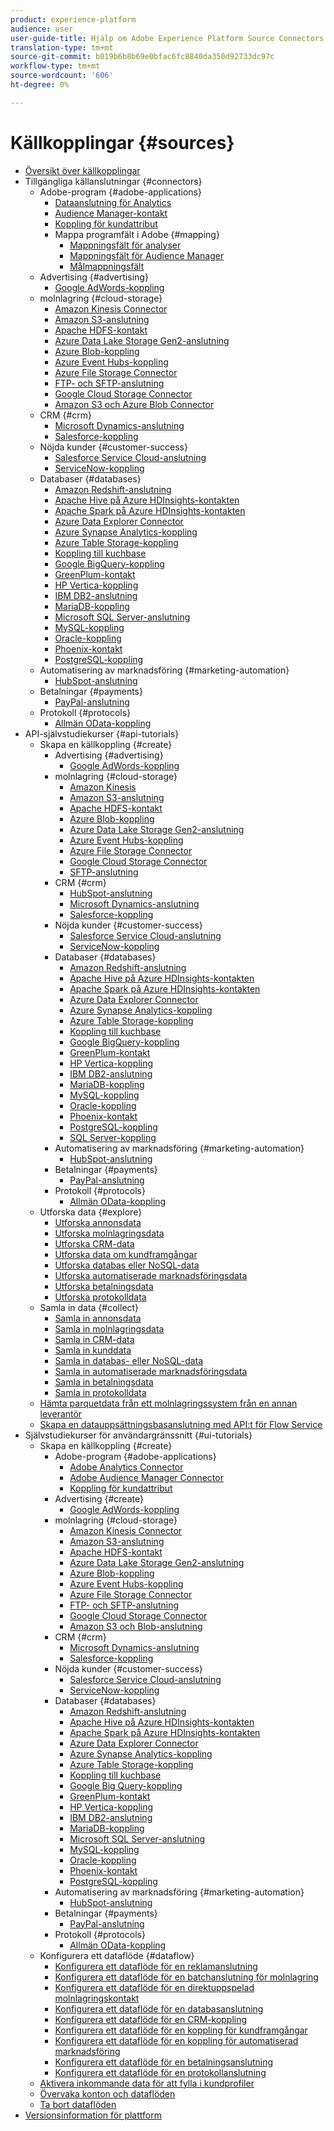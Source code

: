 ```yaml
---
product: experience-platform
audience: user
user-guide-title: Hjälp om Adobe Experience Platform Source Connectors
translation-type: tm+mt
source-git-commit: b019b6b8b69e0bfac6fc8840da350d92733dc97c
workflow-type: tm+mt
source-wordcount: '606'
ht-degree: 0%

---
```



# Källkopplingar {#sources}

- [Översikt över källkopplingar](home.md)
- Tillgängliga källanslutningar {#connectors}
   - Adobe-program {#adobe-applications}
      - [Dataanslutning för Analytics](connectors/adobe-applications/analytics.md)
      - [Audience Manager-kontakt](connectors/adobe-applications/audience-manager.md)
      - [Koppling för kundattribut](connectors/adobe-applications/customer-attributes.md)
      - Mappa programfält i Adobe {#mapping}
         - [Mappningsfält för analyser](connectors/adobe-applications/mapping/analytics.md)
         - [Mappningsfält för Audience Manager](connectors/adobe-applications/mapping/audience-manager.md)
         - [Målmappningsfält](connectors/adobe-applications/mapping/target.md)
   - Advertising {#advertising}
      - [Google AdWords-koppling](connectors/advertising/ads.md)
   - molnlagring {#cloud-storage}
      - [Amazon Kinesis Connector](connectors/cloud-storage/kinesis.md)
      - [Amazon S3-anslutning](connectors/cloud-storage/s3.md)
      - [Apache HDFS-kontakt](connectors/cloud-storage/hdfs.md)
      - [Azure Data Lake Storage Gen2-anslutning](connectors/cloud-storage/adls-gen2.md)
      - [Azure Blob-koppling](connectors/cloud-storage/blob.md)
      - [Azure Event Hubs-koppling](connectors/cloud-storage/eventhub.md)
      - [Azure File Storage Connector](connectors/cloud-storage/azure-file-storage.md)
      - [FTP- och SFTP-anslutning](connectors/cloud-storage/ftp-sftp.md)
      - [Google Cloud Storage Connector](connectors/cloud-storage/google-cloud-storage.md)
      - [Amazon S3 och Azure Blob Connector](connectors/cloud-storage/blob-s3.md)
   - CRM {#crm}
      - [Microsoft Dynamics-anslutning](connectors/crm/ms-dynamics.md)
      - [Salesforce-koppling](connectors/crm/salesforce.md)
   - Nöjda kunder {#customer-success}
      - [Salesforce Service Cloud-anslutning](connectors/customer-success/salesforce-service-cloud.md)
      - [ServiceNow-koppling](connectors/customer-success/servicenow.md)
   - Databaser {#databases}
      - [Amazon Redshift-anslutning](connectors/databases/redshift.md)
      - [Apache Hive på Azure HDInsights-kontakten](connectors/databases/hive.md)
      - [Apache Spark på Azure HDInsights-kontakten](connectors/databases/spark.md)
      - [Azure Data Explorer Connector](connectors/databases/data-explorer.md)
      - [Azure Synapse Analytics-koppling](connectors/databases/synapse-analytics.md)
      - [Azure Table Storage-koppling](connectors/databases/ats.md)
      - [Koppling till kuchbase](connectors/databases/couchbase.md)
      - [Google BigQuery-koppling](connectors/databases/bigquery.md)
      - [GreenPlum-kontakt](connectors/databases/greenplum.md)
      - [HP Vertica-koppling](connectors/databases/hp-vertica.md)
      - [IBM DB2-anslutning](connectors/databases/ibm-db2.md)
      - [MariaDB-koppling](connectors/databases/mariadb.md)
      - [Microsoft SQL Server-anslutning](connectors/databases/sql-server.md)
      - [MySQL-koppling](connectors/databases/mysql.md)
      - [Oracle-koppling](connectors/databases/oracle.md)
      - [Phoenix-kontakt](connectors/databases/phoenix.md)
      - [PostgreSQL-koppling](connectors/databases/postgres.md)
   - Automatisering av marknadsföring {#marketing-automation}
      - [HubSpot-anslutning](connectors/marketing-automation/hubspot.md)
   - Betalningar {#payments}
      - [PayPal-anslutning](connectors/payments/paypal.md)
   - Protokoll {#protocols}
      - [Allmän OData-koppling](connectors/protocols/odata.md)
- API-självstudiekurser {#api-tutorials}
   - Skapa en källkoppling {#create}
      - Advertising {#advertising}
         - [Google AdWords-koppling](tutorials/api/create/advertising/ads.md)
      - molnlagring {#cloud-storage}
         - [Amazon Kinesis](tutorials/api/create/cloud-storage/kinesis.md)
         - [Amazon S3-anslutning](tutorials/api/create/cloud-storage/s3.md)
         - [Apache HDFS-kontakt](tutorials/api/create/cloud-storage/hdfs.md)
         - [Azure Blob-koppling](tutorials/api/create/cloud-storage/blob.md)
         - [Azure Data Lake Storage Gen2-anslutning](tutorials/api/create/cloud-storage/adls-gen2.md)
         - [Azure Event Hubs-koppling](tutorials/api/create/cloud-storage/eventhub.md)
         - [Azure File Storage Connector](tutorials/api/create/cloud-storage/azure-file-storage.md)
         - [Google Cloud Storage Connector](tutorials/api/create/cloud-storage/google.md)
         - [SFTP-anslutning](tutorials/api/create/cloud-storage/sftp.md)
      - CRM {#crm}
         - [HubSpot-anslutning](tutorials/api/create/crm/hubspot.md)
         - [Microsoft Dynamics-anslutning](tutorials/api/create/crm/ms-dynamics.md)
         - [Salesforce-koppling](tutorials/api/create/crm/salesforce.md)
      - Nöjda kunder {#customer-success}
         - [Salesforce Service Cloud-anslutning](tutorials/api/create/customer-success/salesforce-service-cloud.md)
         - [ServiceNow-koppling](tutorials/api/create/customer-success/servicenow.md)
      - Databaser {#databases}
         - [Amazon Redshift-anslutning](tutorials/api/create/databases/redshift.md)
         - [Apache Hive på Azure HDInsights-kontakten](tutorials/api/create/databases/hive.md)
         - [Apache Spark på Azure HDInsights-kontakten](tutorials/api/create/databases/spark.md)
         - [Azure Data Explorer Connector](tutorials/api/create/databases/data-explorer.md)
         - [Azure Synapse Analytics-koppling](tutorials/api/create/databases/synapse-analytics.md)
         - [Azure Table Storage-koppling](tutorials/api/create/databases/ats.md)
         - [Koppling till kuchbase](tutorials/api/create/databases/couchbase.md)
         - [Google BigQuery-koppling](tutorials/api/create/databases/bigquery.md)
         - [GreenPlum-kontakt](tutorials/api/create/databases/greenplum.md)
         - [HP Vertica-koppling](tutorials/api/create/databases/hp-vertica.md)
         - [IBM DB2-anslutning](tutorials/api/create/databases/ibm-db2.md)
         - [MariaDB-koppling](tutorials/api/create/databases/mariadb.md)
         - [MySQL-koppling](tutorials/api/create/databases/mysql.md)
         - [Oracle-koppling](tutorials/api/create/databases/oracle.md)
         - [Phoenix-kontakt](tutorials/api/create/databases/phoenix.md)
         - [PostgreSQL-koppling](tutorials/api/create/databases/postgres.md)
         - [SQL Server-koppling](tutorials/api/create/databases/sql-server.md)
      - Automatisering av marknadsföring {#marketing-automation}
         - [HubSpot-anslutning](tutorials/api/create/marketing-automation/hubspot.md)
      - Betalningar {#payments}
         - [PayPal-anslutning](tutorials/api/create/payments/paypal.md)
      - Protokoll {#protocols}
         - [Allmän OData-koppling](tutorials/api/create/protocols/odata.md)
   - Utforska data {#explore}
      - [Utforska annonsdata](tutorials/api/explore/advertising.md)
      - [Utforska molnlagringsdata](tutorials/api/explore/cloud-storage.md)
      - [Utforska CRM-data](tutorials/api/explore/crm.md)
      - [Utforska data om kundframgångar](tutorials/api/explore/customer-success.md)
      - [Utforska databas eller NoSQL-data](tutorials/api/explore/database-nosql.md)
      - [Utforska automatiserade marknadsföringsdata](tutorials/api/explore/marketing-automation.md)
      - [Utforska betalningsdata](tutorials/api/explore/payments.md)
      - [Utforska protokolldata](tutorials/api/explore/protocols.md)
   - Samla in data {#collect}
      - [Samla in annonsdata](tutorials/api/collect/advertising.md)
      - [Samla in molnlagringsdata](tutorials/api/collect/cloud-storage.md)
      - [Samla in CRM-data](tutorials/api/collect/crm.md)
      - [Samla in kunddata](tutorials/api/collect/customer-success.md)
      - [Samla in databas- eller NoSQL-data](tutorials/api/collect/database-nosql.md)
      - [Samla in automatiserade marknadsföringsdata](tutorials/api/collect/marketing-automation.md)
      - [Samla in betalningsdata](tutorials/api/collect/payments.md)
      - [Samla in protokolldata](tutorials/api/collect/protocols.md)
   - [Hämta parquetdata från ett molnlagringssystem från en annan leverantör](tutorials/api/cloud-storage-parquet.md)
   - [Skapa en datauppsättningsbasanslutning med API:t för Flow Service](tutorials/api/create-dataset-base-connection.md)
- Självstudiekurser för användargränssnitt {#ui-tutorials}
   - Skapa en källkoppling {#create}
      - Adobe-program {#adobe-applications}
         - [Adobe Analytics Connector](tutorials/ui/create/adobe-applications/analytics.md)
         - [Adobe Audience Manager Connector](tutorials/ui/create/adobe-applications/audience-manager.md)
         - [Koppling för kundattribut](tutorials/ui/create/adobe-applications/customer-attributes.md)
      - Advertising {#create}
         - [Google AdWords-koppling](tutorials/ui/create/advertising/ads.md)
      - molnlagring {#cloud-storage}
         - [Amazon Kinesis Connector](tutorials/ui/create/cloud-storage/kinesis.md)
         - [Amazon S3-anslutning](tutorials/ui/create/cloud-storage/s3.md)
         - [Apache HDFS-kontakt](tutorials/ui/create/cloud-storage/hdfs.md)
         - [Azure Data Lake Storage Gen2-anslutning](tutorials/ui/create/cloud-storage/adls-gen2.md)
         - [Azure Blob-koppling](tutorials/ui/create/cloud-storage/blob.md)
         - [Azure Event Hubs-koppling](tutorials/ui/create/cloud-storage/eventhub.md)
         - [Azure File Storage Connector](tutorials/ui/create/cloud-storage/azure-file-storage.md)
         - [FTP- och SFTP-anslutning](tutorials/ui/create/cloud-storage/ftp-sftp.md)
         - [Google Cloud Storage Connector](tutorials/ui/create/cloud-storage/google-cloud-storage.md)
         - [Amazon S3 och Blob-anslutning](tutorials/ui/create/cloud-storage/blob-s3.md)
      - CRM {#crm}
         - [Microsoft Dynamics-anslutning](tutorials/ui/create/crm/dynamics.md)
         - [Salesforce-koppling](tutorials/ui/create/crm/salesforce.md)
      - Nöjda kunder {#customer-success}
         - [Salesforce Service Cloud-anslutning](tutorials/ui/create/customer-success/salesforce-service-cloud.md)
         - [ServiceNow-koppling](tutorials/ui/create/customer-success/servicenow.md)
      - Databaser {#databases}
         - [Amazon Redshift-anslutning](tutorials/ui/create/databases/redshift.md)
         - [Apache Hive på Azure HDInsights-kontakten](tutorials/ui/create/databases/hive.md)
         - [Apache Spark på Azure HDInsights-kontakten](tutorials/ui/create/databases/spark.md)
         - [Azure Data Explorer Connector](tutorials/ui/create/databases/data-explorer.md)
         - [Azure Synapse Analytics-koppling](tutorials/ui/create/databases/synapse-analytics.md)
         - [Azure Table Storage-koppling](tutorials/ui/create/databases/ats.md)
         - [Koppling till kuchbase](tutorials/ui/create/databases/couchbase.md)
         - [Google Big Query-koppling](tutorials/ui/create/databases/bigquery.md)
         - [GreenPlum-kontakt](tutorials/ui/create/databases/greenplum.md)
         - [HP Vertica-koppling](tutorials/ui/create/databases/hp-vertica.md)
         - [IBM DB2-anslutning](tutorials/ui/create/databases/ibm-db2.md)
         - [MariaDB-koppling](tutorials/ui/create/databases/mariadb.md)
         - [Microsoft SQL Server-anslutning](tutorials/ui/create/databases/sql-server.md)
         - [MySQL-koppling](tutorials/ui/create/databases/mysql.md)
         - [Oracle-koppling](tutorials/ui/create/databases/oracle.md)
         - [Phoenix-kontakt](tutorials/ui/create/databases/phoenix.md)
         - [PostgreSQL-koppling](tutorials/ui/create/databases/postgres.md)
      - Automatisering av marknadsföring {#marketing-automation}
         - [HubSpot-anslutning](tutorials/ui/create/marketing-automation/hubspot.md)
      - Betalningar {#payments}
         - [PayPal-anslutning](tutorials/ui/create/payments/paypal.md)
      - Protokoll {#protocols}
         - [Allmän OData-koppling](tutorials/ui/create/protocols/odata.md)
   - Konfigurera ett dataflöde {#dataflow}
      - [Konfigurera ett dataflöde för en reklamanslutning](tutorials/ui/dataflow/advertising.md)
      - [Konfigurera ett dataflöde för en batchanslutning för molnlagring](tutorials/ui/dataflow/batch/cloud-storage.md)
      - [Konfigurera ett dataflöde för en direktuppspelad molnlagringskontakt](tutorials/ui/dataflow/streaming/cloud-storage.md)
      - [Konfigurera ett dataflöde för en databasanslutning](tutorials/ui/dataflow/databases.md)
      - [Konfigurera ett dataflöde för en CRM-koppling](tutorials/ui/dataflow/crm.md)
      - [Konfigurera ett dataflöde för en koppling för kundframgångar](tutorials/ui/dataflow/customer-success.md)
      - [Konfigurera ett dataflöde för en koppling för automatiserad marknadsföring](tutorials/ui/dataflow/marketing-automation.md)
      - [Konfigurera ett dataflöde för en betalningsanslutning](tutorials/ui/dataflow/payments.md)
      - [Konfigurera ett dataflöde för en protokollanslutning](tutorials/ui/dataflow/protocols.md)
   - [Aktivera inkommande data för att fylla i kundprofiler](tutorials/ui/profile.md)
   - [Övervaka konton och dataflöden](tutorials/ui/monitor.md)
   - [Ta bort dataflöden](tutorials/ui/delete.md)
- [Versionsinformation för plattform](https://www.adobe.com/go/platform-release-notes-en)
